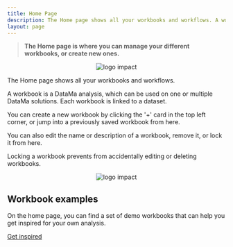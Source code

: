 ```yaml
---
title: Home Page
description: The Home page shows all your workbooks and workflows. A workbook is a DataMa analysis, which can be used on one or multiple DataMa solutions.
layout: page
---
```


> **The Home page is where you can manage your different workbooks, or create new ones.**

<center><img src="{{site.url}}/{{site.baseurl}}/home/images/Home_page_general.png" alt="logo impact" /></center>

The Home page shows all your workbooks and workflows.

A workbook is a DataMa analysis, which can be used on one or multiple DataMa solutions. Each workbook is linked to a dataset.

You can create a new workbook by clicking the '+' card in the top left corner, or jump into a previously saved workbook from here.

You can also edit the name or description of a workbook, remove it, or lock it from here.

Locking a workbook prevents from accidentally editing or deleting workbooks.

<center><img src="{{site.url}}/{{site.baseurl}}/home/images/Home_Cards.png" alt="logo impact" /></center>

## Workbook examples

On the home page, you can find a set of demo workbooks that can help you get inspired for your own analysis.

[Get inspired]({{site.url}}/{{site.baseurl}}/home/use_cases/use_cases_examples)
